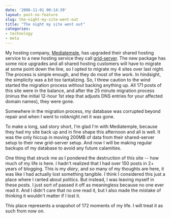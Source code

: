 ```yaml
---
date: '2006-11-01 00:14:39'
layout: post-no-feature
slug: the-night-my-site-went-out
title: "The night my site went out"
categories:
- technology
- meta
---
```


My hosting company, [Mediatemple](http://www.mediatemple.net), has upgraded their shared hosting service to a new hosting service they call [grid-server](http://www.mediatemple.net/webhosting/gs/). The new package has some nice upgrades and all shared hosting customers will have to migrate at some point down the line, so I opted to migrate my 4 sites over last night. The process is simple enough, and they do most of the work. In hindsight, the simplicity was a bit too tantalizing. So, I threw caution to the wind started the migration process without backing anything up. All 171 posts of this site were in the balance, and after the 25 minute migration process (minus the initial 12-hour 1st step that adjusts DNS entries for your affected domain names), they were gone.

Somewhere in the migration process, my database was corrupted beyond repair and when I went to robknight.net it was gone.

To make a long, sad story short, I'm glad I'm with Mediatemple, because they had my site back up and in fine shape this afternoon and all is well. It was the only hiccup in moving 200MB of data from their shared-server setup to their new grid-server setup. And now I will be making regular backups of my database to avoid any future calamities.

One thing that struck me as I pondered the destruction of this site -- how much of my life is here. I hadn't realized that I had over 150 posts in 2+ years of blogging. This is my _diary_, and so many of my thoughts are here, it was like I had actually lost something tangible. I think I considered this just a place where I ranted about politics. But instead, I was leaving myself in these posts. I just sort of passed it off as meaningless because no one ever read it. And I didn't care that no one read it, but I also made the mistake of thinking it wouldn't matter if I lost it.

This place represents a snapshot of 172 moments of my life. I will treat it as such from now on.
